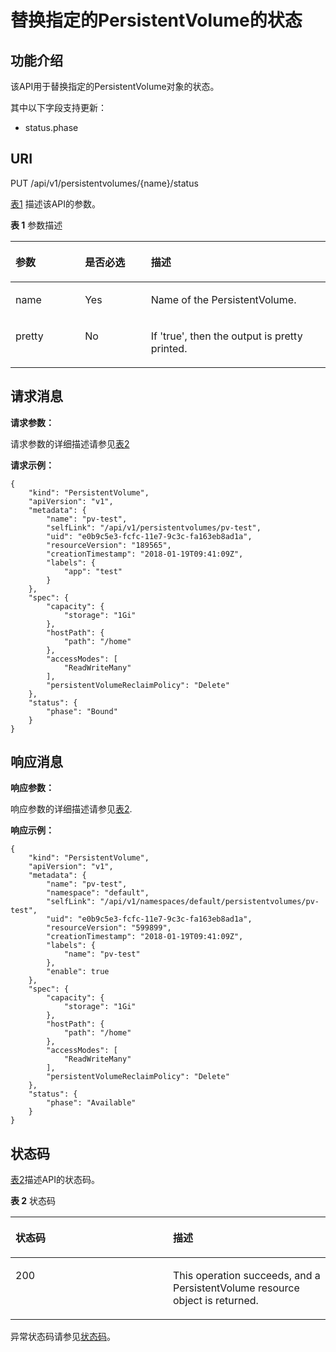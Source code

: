# 替换指定的PersistentVolume的状态<a name="cce_02_0080"></a>

## 功能介绍<a name="sadbc5fb215c04f0e8e8325e0e16d275e"></a>

该API用于替换指定的PersistentVolume对象的状态。

其中以下字段支持更新：

-   status.phase

## URI<a name="s276514e02b864c299d30dd77b707d0be"></a>

PUT /api/v1/persistentvolumes/\{name\}/status

[表1](#t1d4ac034b0f34bc9a38abebc870fee84)  描述该API的参数。

**表 1**  参数描述

<a name="t1d4ac034b0f34bc9a38abebc870fee84"></a>
<table><thead align="left"><tr id="r84db55a6144949aeb38e1c20651dd578"><th class="cellrowborder" valign="top" width="22.06%" id="mcps1.2.4.1.1"><p id="aae3c90f76e324d3ea1ca0e7560e43a6c"><a name="aae3c90f76e324d3ea1ca0e7560e43a6c"></a><a name="aae3c90f76e324d3ea1ca0e7560e43a6c"></a>参数</p>
</th>
<th class="cellrowborder" valign="top" width="20.93%" id="mcps1.2.4.1.2"><p id="p65757568201724"><a name="p65757568201724"></a><a name="p65757568201724"></a>是否必选</p>
</th>
<th class="cellrowborder" valign="top" width="57.010000000000005%" id="mcps1.2.4.1.3"><p id="p24762778201724"><a name="p24762778201724"></a><a name="p24762778201724"></a>描述</p>
</th>
</tr>
</thead>
<tbody><tr id="r759589bf4bcb4d6aacef56fccb2f8b4a"><td class="cellrowborder" valign="top" width="22.06%" headers="mcps1.2.4.1.1 "><p id="a0eda225d96144a95923c44de68bf69b7"><a name="a0eda225d96144a95923c44de68bf69b7"></a><a name="a0eda225d96144a95923c44de68bf69b7"></a>name</p>
</td>
<td class="cellrowborder" valign="top" width="20.93%" headers="mcps1.2.4.1.2 "><p id="a7fb371139cde44658394f60358d3f3b5"><a name="a7fb371139cde44658394f60358d3f3b5"></a><a name="a7fb371139cde44658394f60358d3f3b5"></a>Yes</p>
</td>
<td class="cellrowborder" valign="top" width="57.010000000000005%" headers="mcps1.2.4.1.3 "><p id="a0f0c2a348f564bab9987c69a2a71bc88"><a name="a0f0c2a348f564bab9987c69a2a71bc88"></a><a name="a0f0c2a348f564bab9987c69a2a71bc88"></a>Name of the PersistentVolume.</p>
</td>
</tr>
<tr id="r7b8c1ffaace540a88791c438f6a67980"><td class="cellrowborder" valign="top" width="22.06%" headers="mcps1.2.4.1.1 "><p id="a3e04b47b57c4407f86396eac4c142ad0"><a name="a3e04b47b57c4407f86396eac4c142ad0"></a><a name="a3e04b47b57c4407f86396eac4c142ad0"></a>pretty</p>
</td>
<td class="cellrowborder" valign="top" width="20.93%" headers="mcps1.2.4.1.2 "><p id="a3afa288b7f7a443fa2fc2368127a2511"><a name="a3afa288b7f7a443fa2fc2368127a2511"></a><a name="a3afa288b7f7a443fa2fc2368127a2511"></a>No</p>
</td>
<td class="cellrowborder" valign="top" width="57.010000000000005%" headers="mcps1.2.4.1.3 "><p id="a2c337b82f88b44febc14cd78ea318bad"><a name="a2c337b82f88b44febc14cd78ea318bad"></a><a name="a2c337b82f88b44febc14cd78ea318bad"></a>If 'true', then the output is pretty printed.</p>
</td>
</tr>
</tbody>
</table>

## 请求消息<a name="s23adef582fb84e6b9f45ba207fa67dd2"></a>

**请求参数：**

请求参数的详细描述请参见[表2](创建PersistentVolume-0.md#tfdb73431f39846d4a56ec4eb558e1617)

**请求示例：**

```
{
    "kind": "PersistentVolume",
    "apiVersion": "v1",
    "metadata": {
        "name": "pv-test",
        "selfLink": "/api/v1/persistentvolumes/pv-test",
        "uid": "e0b9c5e3-fcfc-11e7-9c3c-fa163eb8ad1a",
        "resourceVersion": "189565",
        "creationTimestamp": "2018-01-19T09:41:09Z",
        "labels": {
            "app": "test"
        }
    },
    "spec": {
        "capacity": {
            "storage": "1Gi"
        },
        "hostPath": {
            "path": "/home"
        },
        "accessModes": [
            "ReadWriteMany"
        ],
        "persistentVolumeReclaimPolicy": "Delete"
    },
    "status": {
        "phase": "Bound"
    }
}
```

## 响应消息<a name="s46e96924872f4ca48961d0390b35ebd3"></a>

**响应参数：**

响应参数的详细描述请参见[表2](创建PersistentVolume-0.md#tfdb73431f39846d4a56ec4eb558e1617).

**响应示例：**

```
{
    "kind": "PersistentVolume",
    "apiVersion": "v1",
    "metadata": {
        "name": "pv-test",
        "namespace": "default",
        "selfLink": "/api/v1/namespaces/default/persistentvolumes/pv-test",
        "uid": "e0b9c5e3-fcfc-11e7-9c3c-fa163eb8ad1a",
        "resourceVersion": "599899",
        "creationTimestamp": "2018-01-19T09:41:09Z",
        "labels": {
            "name": "pv-test"
        },
        "enable": true
    },
    "spec": {
        "capacity": {
            "storage": "1Gi"
        },
        "hostPath": {
            "path": "/home"
        },
        "accessModes": [
            "ReadWriteMany"
        ],
        "persistentVolumeReclaimPolicy": "Delete"
    },
    "status": {
        "phase": "Available"
    }
}
```

## 状态码<a name="sffab7031cb3846df9aa60c6651b70917"></a>

[表2](#te7c513b49efa42a396c41c76eb531fa8)描述API的状态码。

**表 2**  状态码

<a name="te7c513b49efa42a396c41c76eb531fa8"></a>
<table><thead align="left"><tr id="r9e5f1045ee6a40979ca32b130c94288d"><th class="cellrowborder" valign="top" width="50%" id="mcps1.2.3.1.1"><p id="p60128964201724"><a name="p60128964201724"></a><a name="p60128964201724"></a>状态码</p>
</th>
<th class="cellrowborder" valign="top" width="50%" id="mcps1.2.3.1.2"><p id="p38607882201724"><a name="p38607882201724"></a><a name="p38607882201724"></a>描述</p>
</th>
</tr>
</thead>
<tbody><tr id="r7d12cef7f06e457a8415a962a663f626"><td class="cellrowborder" valign="top" width="50%" headers="mcps1.2.3.1.1 "><p id="ac8d6e53b1399420b916671b8aab03459"><a name="ac8d6e53b1399420b916671b8aab03459"></a><a name="ac8d6e53b1399420b916671b8aab03459"></a>200</p>
</td>
<td class="cellrowborder" valign="top" width="50%" headers="mcps1.2.3.1.2 "><p id="ab6fddf3ce68c450ab08d0a56b7104760"><a name="ab6fddf3ce68c450ab08d0a56b7104760"></a><a name="ab6fddf3ce68c450ab08d0a56b7104760"></a>This operation succeeds, and a PersistentVolume resource object is returned.</p>
</td>
</tr>
</tbody>
</table>

异常状态码请参见[状态码](状态码.md)。

